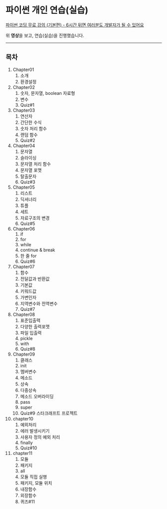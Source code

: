 파이썬 개인 연습(실습)
=====================

[파이썬 코딩 무료 강의 (기본편) - 6시간 뒤면 여러분도 개발자가 될 수 있어요](https://www.youtube.com/watch?v=kWiCuklohdY&list=WL&index=1)

위 **영상**을 보고, 연습(실습)을 진행했습니다.

-----------------------------------------------------------------

목차
------
1. Chapter01
    1. 소개
    2. 환경설정
1. Chapter02
    1. 숫자, 문자열, boolean 자료형
    2. 변수
    3. Quiz#1
1. Chapter03
    1. 연산자
    2. 간단한 수식
    3. 숫자 처리 함수
    4. 랜덤 함수
    5. Quiz#2
1. Chapter04
    1. 문자열
    2. 슬라이싱
    3. 문자열 처리 함수
    4. 문자열 포맷
    5. 탈출문자
    6. Quiz#3
1. Chapter05
    1. 리스트
    2. 딕셔너리
    3. 튜플
    4. 세트
    5. 자료구조의 변경
    6. Quiz#5
1. Chapter06
    1. if
    2. for
    3. while
    4. continue & break
    5. 한 줄 for
    6. Quiz#6
1. Chapter07
    1. 함수
    2. 전달값과 반환값
    3. 기본값
    4. 키워드값
    5. 가변인자
    6. 지역변수와 전역변수
    7. Quiz#7
1. Chapter08
    1. 표준입출력
    2. 다양한 출력포맷
    3. 파일 입출력
    4. pickle
    5. with
    6. Quiz#8
1. Chapter09
    1. 클래스
    2. init
    3. 멤버변수
    4. 메소드
    5. 상속
    6. 다중상속
    7. 메소드 오버라이딩
    8. pass
    9. super
    10. Quiz#9
    스타크래프트 프로젝트
1. chapter10
    1. 예외처리
    2. 에러 발생시키기
    3. 사용자 정의 예외 처리
    4. finally
    5. Quiz#10
1. chapter11
    1. 모듈
    2. 패키지
    3. all
    4. 모듈 직접 실행
    5. 패키지, 모듈 위치
    6. 내장함수
    7. 외장함수
    8. 퀴즈#11